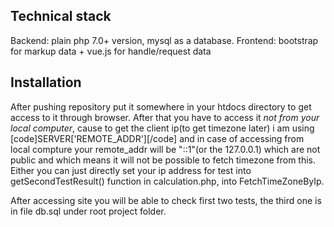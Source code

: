 ## Technical stack

Backend: plain php 7.0+ version, mysql as a database.
Frontend: bootstrap for markup data + vue.js for handle/request data

## Installation

After pushing repository put it somewhere in your htdocs directory to get access to it through browser.
After that you have to access it <em>not from your local computer</em>, cause to get the client ip(to get timezone later) i am using [code]SERVER['REMOTE_ADDR'][/code]
and in case of accessing from local compture your remote_addr will be "::1"(or the 127.0.0.1) which are not public and which means it will not be possible
to fetch timezone from this. Either you can just directly set your ip address for test into getSecondTestResult() function in calculation.php, into FetchTimeZoneByIp.

After accessing site you will be able to check first two tests, the third one is in file db.sql under root project folder.

